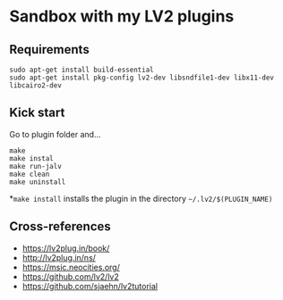 # Sandbox with my LV2 plugins

## Requirements
```
sudo apt-get install build-essential
sudo apt-get install pkg-config lv2-dev libsndfile1-dev libx11-dev libcairo2-dev
```

## Kick start
Go to plugin folder and...
```
make
make instal
make run-jalv
make clean
make uninstall
```
*`make install` installs the plugin in the directory `~/.lv2/$(PLUGIN_NAME)`

## Cross-references
- https://lv2plug.in/book/
- http://lv2plug.in/ns/
- https://msic.neocities.org/
- https://github.com/lv2/lv2
- https://github.com/sjaehn/lv2tutorial
